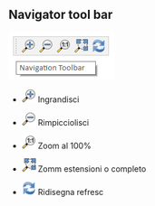 ## Navigator tool bar

![naviga](img/barre_strumenti/navigation_toolbar1.png)

* ![alt](img/icon/mActionZoomIn.png) Ingrandisci

* ![alt](img/icon/mActionZoomOut.png) Rimpicciolisci

* ![alt](img/icon/mActionZoomActual.png) Zoom al 100%

* ![alt](img/icon/mActionZoomFullExtent.png) Zomm estensioni o completo

* ![alt](img/icon/mActionDraw.png) Ridisegna refresc
